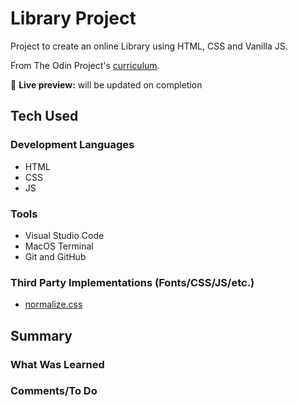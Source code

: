 # Library Project

Project to create an online Library using HTML, CSS and Vanilla JS.

From The Odin Project's [curriculum](https://www.theodinproject.com/lessons/node-path-javascript-library).

🔗 **Live preview:** will be updated on completion

## Tech Used 

### Development Languages

* HTML
* CSS
* JS

### Tools

* Visual Studio Code
* MacOS Terminal
* Git and GitHub

### Third Party Implementations (Fonts/CSS/JS/etc.)

* [normalize.css](https://necolas.github.io/normalize.css/)

## Summary

### What Was Learned

### Comments/To Do
